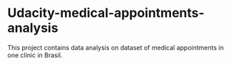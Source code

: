 # Udacity-medical-appointments-analysis
This project contains data analysis on dataset of medical appointments in one clinic in Brasil.
